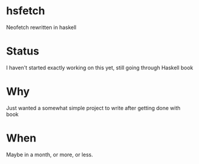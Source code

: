 # hsfetch
Neofetch rewritten in haskell
# Status
I haven't started exactly working on this yet, still going through Haskell book
# Why
Just wanted a somewhat simple project to write after getting done with book
# When
Maybe in a month, or more, or less. 
